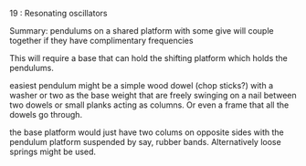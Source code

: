 19 : Resonating oscillators

Summary: pendulums on a shared platform with some give will couple together if they have complimentary frequencies

This will require a base that can hold the shifting platform which holds the pendulums.

easiest pendulum might be a simple wood dowel (chop sticks?) with a washer or two as the base weight that are freely swinging on a nail between two dowels or small planks acting as columns. Or even a frame that all the dowels go through.

the base platform would just have two colums on opposite sides with the pendulum platform suspended by say, rubber bands. Alternatively loose springs might be used.
	